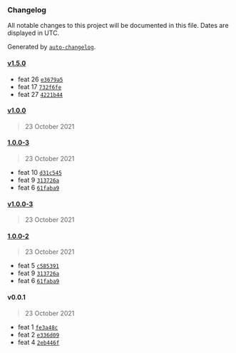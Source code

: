### Changelog

All notable changes to this project will be documented in this file. Dates are displayed in UTC.

Generated by [`auto-changelog`](https://github.com/CookPete/auto-changelog).

#### [v1.5.0](https://github.com/kevinrodbe/test/compare/v1.0.0...v1.5.0)

- feat 26 [`e3679a5`](https://github.com/kevinrodbe/test/commit/e3679a549de1c8e07e823cda90f2caacbc837aa2)
- feat 17 [`732f6fe`](https://github.com/kevinrodbe/test/commit/732f6fe89a81b1a768fbf765d06ec95559799ef8)
- feat 27 [`4221b44`](https://github.com/kevinrodbe/test/commit/4221b44aecebb131b5a41d826f01e708d39b1fb5)

#### [v1.0.0](https://github.com/kevinrodbe/test/compare/1.0.0-3...v1.0.0)

> 23 October 2021

#### [1.0.0-3](https://github.com/kevinrodbe/test/compare/v1.0.0-3...1.0.0-3)

> 23 October 2021

- feat 10 [`d31c545`](https://github.com/kevinrodbe/test/commit/d31c545f0778a06b3907c04fa22b2b1dc088853d)
- feat 9 [`313726a`](https://github.com/kevinrodbe/test/commit/313726aadfd6c3be4def04a601a5afe886faacfb)
- feat 6 [`61faba9`](https://github.com/kevinrodbe/test/commit/61faba934bfa5908725964ed8221ed0b9b695bae)

#### [v1.0.0-3](https://github.com/kevinrodbe/test/compare/1.0.0-2...v1.0.0-3)

> 23 October 2021

#### [1.0.0-2](https://github.com/kevinrodbe/test/compare/v0.0.1...1.0.0-2)

> 23 October 2021

- feat 5 [`c585391`](https://github.com/kevinrodbe/test/commit/c585391c7e9a48c56ee84950945c67294fe6f623)
- feat 9 [`313726a`](https://github.com/kevinrodbe/test/commit/313726aadfd6c3be4def04a601a5afe886faacfb)
- feat 6 [`61faba9`](https://github.com/kevinrodbe/test/commit/61faba934bfa5908725964ed8221ed0b9b695bae)

#### v0.0.1

> 23 October 2021

- feat 1 [`fe3a48c`](https://github.com/kevinrodbe/test/commit/fe3a48cd1e682407cee176b9cbd6cc0c74374a10)
- feat 2 [`e336d09`](https://github.com/kevinrodbe/test/commit/e336d09b115105b7fa90dc12bb9f4de08afbdb07)
- feat 4 [`2eb446f`](https://github.com/kevinrodbe/test/commit/2eb446fa12ee32f0ef05216aea875960056b7ff4)
